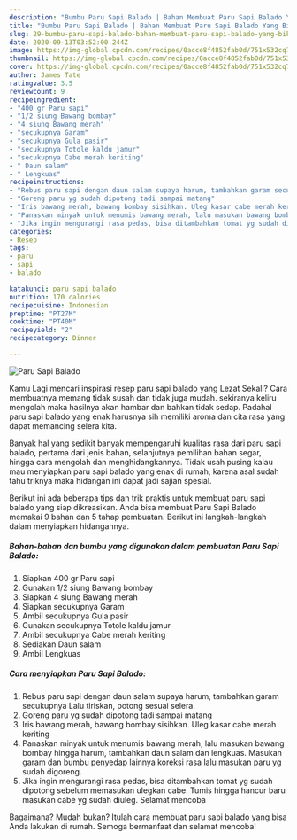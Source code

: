 ```yaml
---
description: "Bumbu Paru Sapi Balado | Bahan Membuat Paru Sapi Balado Yang Bikin Ngiler"
title: "Bumbu Paru Sapi Balado | Bahan Membuat Paru Sapi Balado Yang Bikin Ngiler"
slug: 29-bumbu-paru-sapi-balado-bahan-membuat-paru-sapi-balado-yang-bikin-ngiler
date: 2020-09-13T03:52:00.244Z
image: https://img-global.cpcdn.com/recipes/0acce8f4852fab0d/751x532cq70/paru-sapi-balado-foto-resep-utama.jpg
thumbnail: https://img-global.cpcdn.com/recipes/0acce8f4852fab0d/751x532cq70/paru-sapi-balado-foto-resep-utama.jpg
cover: https://img-global.cpcdn.com/recipes/0acce8f4852fab0d/751x532cq70/paru-sapi-balado-foto-resep-utama.jpg
author: James Tate
ratingvalue: 3.5
reviewcount: 9
recipeingredient:
- "400 gr Paru sapi"
- "1/2 siung Bawang bombay"
- "4 siung Bawang merah"
- "secukupnya Garam"
- "secukupnya Gula pasir"
- "secukupnya Totole kaldu jamur"
- "secukupnya Cabe merah keriting"
- " Daun salam"
- " Lengkuas"
recipeinstructions:
- "Rebus paru sapi dengan daun salam supaya harum, tambahkan garam secukupnya Lalu tiriskan, potong sesuai selera."
- "Goreng paru yg sudah dipotong tadi sampai matang"
- "Iris bawang merah, bawang bombay sisihkan. Uleg kasar cabe merah keriting"
- "Panaskan minyak untuk menumis bawang merah, lalu masukan bawang bombay hingga harum, tambahkan daun salam dan lengkuas. Masukan garam dan bumbu penyedap lainnya koreksi rasa lalu masukan paru yg sudah digoreng."
- "Jika ingin mengurangi rasa pedas, bisa ditambahkan tomat yg sudah dipotong sebelum memasukan ulegkan cabe. Tumis hingga hancur baru masukan cabe yg sudah diuleg. Selamat mencoba"
categories:
- Resep
tags:
- paru
- sapi
- balado

katakunci: paru sapi balado 
nutrition: 170 calories
recipecuisine: Indonesian
preptime: "PT27M"
cooktime: "PT40M"
recipeyield: "2"
recipecategory: Dinner

---
```



![Paru Sapi Balado](https://img-global.cpcdn.com/recipes/0acce8f4852fab0d/751x532cq70/paru-sapi-balado-foto-resep-utama.jpg)

Kamu Lagi mencari inspirasi resep paru sapi balado yang Lezat Sekali? Cara membuatnya memang tidak susah dan tidak juga mudah. sekiranya keliru mengolah maka hasilnya akan hambar dan bahkan tidak sedap. Padahal paru sapi balado yang enak harusnya sih memiliki aroma dan cita rasa yang dapat memancing selera kita.

Banyak hal yang sedikit banyak mempengaruhi kualitas rasa dari paru sapi balado, pertama dari jenis bahan, selanjutnya pemilihan bahan segar, hingga cara mengolah dan menghidangkannya. Tidak usah pusing kalau mau menyiapkan paru sapi balado yang enak di rumah, karena asal sudah tahu triknya maka hidangan ini dapat jadi sajian spesial.




Berikut ini ada beberapa tips dan trik praktis untuk membuat paru sapi balado yang siap dikreasikan. Anda bisa membuat Paru Sapi Balado memakai 9 bahan dan 5 tahap pembuatan. Berikut ini langkah-langkah dalam menyiapkan hidangannya.

<!--inarticleads1-->

##### Bahan-bahan dan bumbu yang digunakan dalam pembuatan Paru Sapi Balado:

1. Siapkan 400 gr Paru sapi
1. Gunakan 1/2 siung Bawang bombay
1. Siapkan 4 siung Bawang merah
1. Siapkan secukupnya Garam
1. Ambil secukupnya Gula pasir
1. Gunakan secukupnya Totole kaldu jamur
1. Ambil secukupnya Cabe merah keriting
1. Sediakan  Daun salam
1. Ambil  Lengkuas




<!--inarticleads2-->

##### Cara menyiapkan Paru Sapi Balado:

1. Rebus paru sapi dengan daun salam supaya harum, tambahkan garam secukupnya Lalu tiriskan, potong sesuai selera.
1. Goreng paru yg sudah dipotong tadi sampai matang
1. Iris bawang merah, bawang bombay sisihkan. Uleg kasar cabe merah keriting
1. Panaskan minyak untuk menumis bawang merah, lalu masukan bawang bombay hingga harum, tambahkan daun salam dan lengkuas. Masukan garam dan bumbu penyedap lainnya koreksi rasa lalu masukan paru yg sudah digoreng.
1. Jika ingin mengurangi rasa pedas, bisa ditambahkan tomat yg sudah dipotong sebelum memasukan ulegkan cabe. Tumis hingga hancur baru masukan cabe yg sudah diuleg. Selamat mencoba




Bagaimana? Mudah bukan? Itulah cara membuat paru sapi balado yang bisa Anda lakukan di rumah. Semoga bermanfaat dan selamat mencoba!
